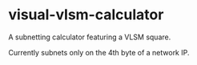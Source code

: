 # visual-vlsm-calculator

A subnetting calculator featuring a VLSM square.

Currently subnets only on the 4th byte of a network IP.
